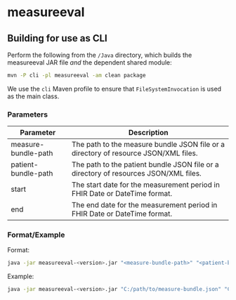 # measureeval

## Building for use as CLI

Perform the following from the `/Java` directory, which builds the measureeval JAR file _and_ the dependent shared
module:

```bash
mvn -P cli -pl measureeval -am clean package
```

We use the `cli` Maven profile to ensure that `FileSystemInvocation` is used as the main class.

### Parameters

| Parameter           | Description                                                                          |
|---------------------|--------------------------------------------------------------------------------------|
| measure-bundle-path | The path to the measure bundle JSON file or a directory of resource JSON/XML files.  |
| patient-bundle-path | The path to the patient bundle JSON file or a directory of resources JSON/XML files. |
| start               | The start date for the measurement period in FHIR Date or DateTime format.           |
| end                 | The end date for the measurement period in FHIR Date or DateTime format.             |

### Format/Example

Format:

```bash
java -jar measureeval-<version>.jar "<measure-bundle-path>" "<patient-bundle-path>" "<start>" "<end>"
```

Example:

```bash
java -jar measureeval-<version>.jar "C:/path/to/measure-bundle.json" "C:/path/to/patient-bundle.json" "2021-01-01" "2021-12-31"
```
